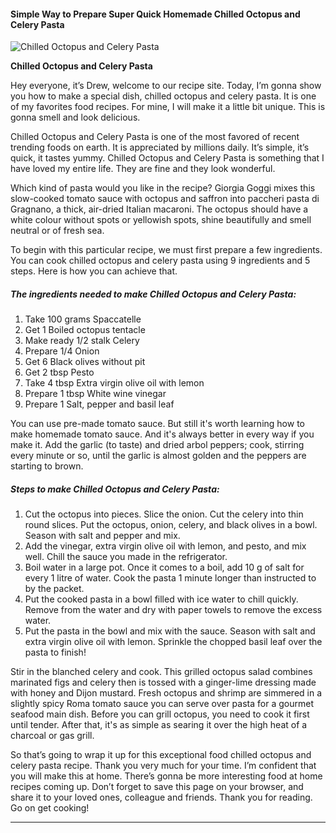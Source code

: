             

#### Simple Way to Prepare Super Quick Homemade Chilled Octopus and Celery Pasta

![Chilled Octopus and Celery Pasta](https://img-global.cpcdn.com/recipes/6077456294346752/751x532cq70/chilled-octopus-and-celery-pasta-recipe-main-photo.jpg)

**Chilled Octopus and Celery Pasta**

Hey everyone, it’s Drew, welcome to our recipe site. Today, I’m gonna show you how to make a special dish, chilled octopus and celery pasta. It is one of my favorites food recipes. For mine, I will make it a little bit unique. This is gonna smell and look delicious.

Chilled Octopus and Celery Pasta is one of the most favored of recent trending foods on earth. It is appreciated by millions daily. It’s simple, it’s quick, it tastes yummy. Chilled Octopus and Celery Pasta is something that I have loved my entire life. They are fine and they look wonderful.

Which kind of pasta would you like in the recipe? Giorgia Goggi mixes this slow-cooked tomato sauce with octopus and saffron into paccheri pasta di Gragnano, a thick, air-dried Italian macaroni. The octopus should have a white colour without spots or yellowish spots, shine beautifully and smell neutral or of fresh sea.

To begin with this particular recipe, we must first prepare a few ingredients. You can cook chilled octopus and celery pasta using 9 ingredients and 5 steps. Here is how you can achieve that.

##### The ingredients needed to make Chilled Octopus and Celery Pasta:

1.  Take 100 grams Spaccatelle
2.  Get 1 Boiled octopus tentacle
3.  Make ready 1/2 stalk Celery
4.  Prepare 1/4 Onion
5.  Get 6 Black olives without pit
6.  Get 2 tbsp Pesto
7.  Take 4 tbsp Extra virgin olive oil with lemon
8.  Prepare 1 tbsp White wine vinegar
9.  Prepare 1 Salt, pepper and basil leaf

You can use pre-made tomato sauce. But still it's worth learning how to make homemade tomato sauce. And it's always better in every way if you make it. Add the garlic (to taste) and dried arbol peppers; cook, stirring every minute or so, until the garlic is almost golden and the peppers are starting to brown.

##### Steps to make Chilled Octopus and Celery Pasta:

1.  Cut the octopus into pieces. Slice the onion. Cut the celery into thin round slices. Put the octopus, onion, celery, and black olives in a bowl. Season with salt and pepper and mix.
2.  Add the vinegar, extra virgin olive oil with lemon, and pesto, and mix well. Chill the sauce you made in the refrigerator.
3.  Boil water in a large pot. Once it comes to a boil, add 10 g of salt for every 1 litre of water. Cook the pasta 1 minute longer than instructed to by the packet.
4.  Put the cooked pasta in a bowl filled with ice water to chill quickly. Remove from the water and dry with paper towels to remove the excess water.
5.  Put the pasta in the bowl and mix with the sauce. Season with salt and extra virgin olive oil with lemon. Sprinkle the chopped basil leaf over the pasta to finish!

Stir in the blanched celery and cook. This grilled octopus salad combines marinated figs and celery then is tossed with a ginger-lime dressing made with honey and Dijon mustard. Fresh octopus and shrimp are simmered in a slightly spicy Roma tomato sauce you can serve over pasta for a gourmet seafood main dish. Before you can grill octopus, you need to cook it first until tender. After that, it's as simple as searing it over the high heat of a charcoal or gas grill.

So that’s going to wrap it up for this exceptional food chilled octopus and celery pasta recipe. Thank you very much for your time. I’m confident that you will make this at home. There’s gonna be more interesting food at home recipes coming up. Don’t forget to save this page on your browser, and share it to your loved ones, colleague and friends. Thank you for reading. Go on get cooking!

* * *